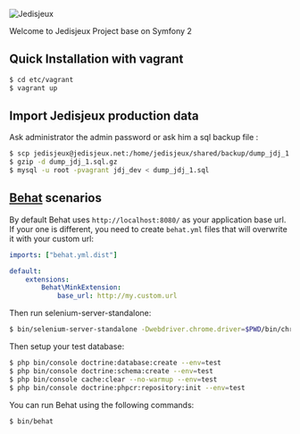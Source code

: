 ![Jedisjeux](http://www.jedisjeux.net/media/cache/logo/assets/frontend/img/logo.png)

Welcome to Jedisjeux Project base on Symfony 2

Quick Installation with vagrant
-------------------------------

```bash
$ cd etc/vagrant
$ vagrant up
```

Import Jedisjeux production data
--------------------------------

Ask administrator the admin password or ask him a sql backup file :

```bash
$ scp jedisjeux@jedisjeux.net:/home/jedisjeux/shared/backup/dump_jdj_1.sql.gz ./
$ gzip -d dump_jdj_1.sql.gz
$ mysql -u root -pvagrant jdj_dev < dump_jdj_1.sql
```

[Behat](http://behat.org) scenarios
-----------------------------------

By default Behat uses `http://localhost:8080/` as your application base url. If your one is different,
you need to create `behat.yml` files that will overwrite it with your custom url:

```yaml
imports: ["behat.yml.dist"]

default:
    extensions:
        Behat\MinkExtension:
            base_url: http://my.custom.url
```

Then run selenium-server-standalone:

```bash
$ bin/selenium-server-standalone -Dwebdriver.chrome.driver=$PWD/bin/chromedriver
```

Then setup your test database:

```bash
$ php bin/console doctrine:database:create --env=test
$ php bin/console doctrine:schema:create --env=test
$ php bin/console cache:clear --no-warmup --env=test
$ php bin/console doctrine:phpcr:repository:init --env=test
```

You can run Behat using the following commands:

```bash
$ bin/behat
```